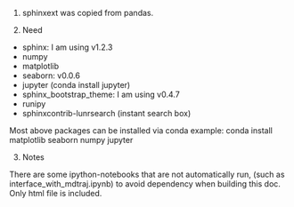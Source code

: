 1. sphinxext was copied from pandas.

2. Need

- sphinx: I am using v1.2.3
- numpy
- matplotlib
- seaborn: v0.0.6
- jupyter (conda install jupyter)
- sphinx_bootstrap_theme: I am using v0.4.7
- runipy
- sphinxcontrib-lunrsearch (instant search box)

Most above packages can be installed via conda
    example: conda install matplotlib seaborn numpy jupyter

3. Notes

There are some ipython-notebooks that are not automatically run, (such as
interface_with_mdtraj.ipynb) to avoid dependency when building this doc.
Only html file is included.

